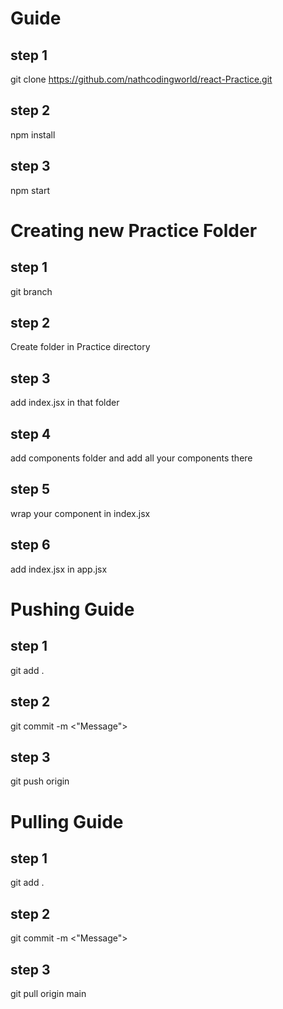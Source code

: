 # Guide

## step 1
git clone https://github.com/nathcodingworld/react-Practice.git
## step 2
npm install
## step 3
npm start

# Creating new Practice Folder

## step 1
git branch <branch name>
## step 2
Create folder in Practice directory
## step 3
add index.jsx in that folder 
## step 4
add components folder and add all your components there
## step 5
wrap your component in index.jsx
## step 6
add index.jsx in app.jsx

# Pushing Guide

## step 1
git add .
## step 2
git commit -m  <"Message">
## step 3
git push origin <your branch>

# Pulling Guide

## step 1
git add .
## step 2
git commit -m  <"Message">
## step 3
git pull origin main
